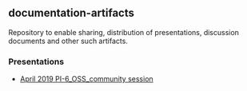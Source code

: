 ## documentation-artifacts

Repository to enable sharing, distribution of presentations, discussion documents and other such artifacts.

### Presentations

- [April 2019 PI-6_OSS_community session](./presentations/April%202019%20PI-6_OSS_community%20session/readme.md)
